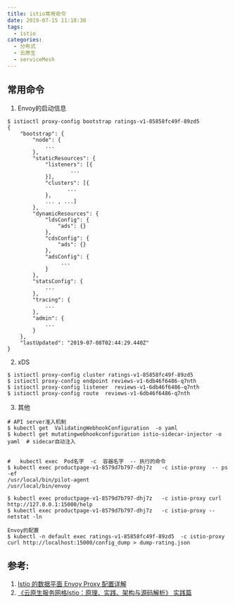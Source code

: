 ```yaml
---
title: istio常用命令
date: 2019-07-15 11:18:30
tags:
  - istio
categories: 
  - 分布式
  - 云原生
  - serviceMesh   
---
```



## 常用命令
1. Envoy的启动信息
```
$ istioctl proxy-config bootstrap ratings-v1-85858fc49f-89zd5
{
	"bootstrap": {
		"node": {
            ...
		},
		"staticResources": {
			"listeners": [{			
                    ...
			}],
			"clusters": [{
                   ...
			}, 
			... , ...]
		},
		"dynamicResources": {
			"ldsConfig": {
				"ads": {}
			},
			"cdsConfig": {
				"ads": {}
			},
			"adsConfig": {
                 ...
			}
		},
		"statsConfig": {			
		    ...
		},
		"tracing": {
		    ...
		},
		"admin": {
     		...
		}
	},
	"lastUpdated": "2019-07-08T02:44:29.440Z"
}
```

2. xDS
```
$ istioctl proxy-config cluster ratings-v1-85858fc49f-89zd5
$ istioctl proxy-config endpoint reviews-v1-6db46f6486-q7nth
$ istioctl proxy-config listener  reviews-v1-6db46f6486-q7nth
$ istioctl proxy-config route  reviews-v1-6db46f6486-q7nth
```

3. 其他

```
# API server准入机制
$ kubectl get  ValidatingWebhookConfiguration  -o yaml
$ kubectl get mutatingwebhookconfiguration istio-sidecar-injector -o yaml  # sidecar自动注入


#   kubectl exec  Pod名字  -c  容器名字  -- 执行的命令
$ kubectl exec productpage-v1-8579d7b797-dhj7z   -c istio-proxy  -- ps -ef
/usr/local/bin/pilot-agent 
/usr/local/bin/envoy 

$ kubectl exec productpage-v1-8579d7b797-dhj7z   -c istio-proxy curl http://127.0.0.1:15000/help
$ kubectl exec productpage-v1-8579d7b797-dhj7z   -c istio-proxy --  netstat -ln
```
```
Envoy的配置
$ kubectl -n default exec ratings-v1-85858fc49f-89zd5  -c istio-proxy curl http://localhost:15000/config_dump > dump-rating.json
```

## 参考:
1. [Istio 的数据平面 Envoy Proxy 配置详解](https://www.servicemesher.com/blog/envoy-proxy-config-deep-dive/)
2. [《云原生服务网格Istio：原理、实践、架构与源码解析》 实践篇](https://item.jd.com/12538407.html) 

